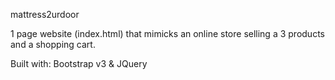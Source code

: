 mattress2urdoor

1 page website (index.html) that mimicks an online store selling a 3 products and a shopping cart.

Built with: Bootstrap v3 & JQuery